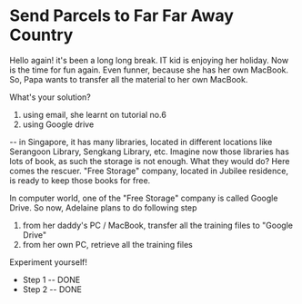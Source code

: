 # Send Parcels to Far Far Away Country

Hello again! it's been a long long break. IT kid is enjoying her holiday.
Now is the time for fun again. Even funner, because she has her own MacBook.
So, Papa wants to transfer all the material to her own MacBook.

What's your solution?

1. using email, she learnt on tutorial no.6
2. using Google drive

-- in Singapore, it has many libraries, located in different locations like Serangoon Library, Sengkang Library, etc. Imagine now those libraries has lots of book, as such the storage is not enough. What they would do? Here comes the rescuer. "Free Storage" company, located in Jubilee residence, is ready to keep those books for free.

In computer world, one of the "Free Storage" company is called Google Drive.
So now, Adelaine plans to do following step
1. from her daddy's PC / MacBook, transfer all the training files to "Google Drive"
2. from her own PC, retrieve all the training files

Experiment yourself!
* Step 1 -- DONE
* Step 2 -- DONE
